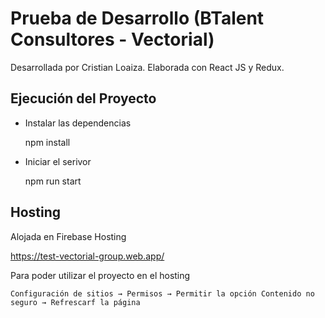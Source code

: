 # Prueba de Desarrollo (BTalent Consultores - Vectorial)

Desarrollada por Cristian Loaiza.
Elaborada con React JS y Redux.

## Ejecución del Proyecto

* Instalar las dependencias

  npm install
  
* Iniciar el serivor

  npm run start

## Hosting

Alojada en Firebase Hosting

  https://test-vectorial-group.web.app/
  
Para poder utilizar el proyecto en el hosting

    Configuración de sitios → Permisos → Permitir la opción Contenido no seguro → Refrescarf la página
